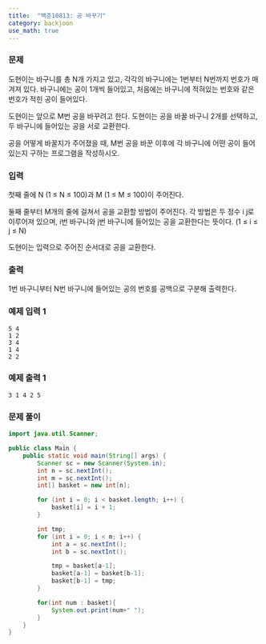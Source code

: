 ```yaml
---
title:  "백준10813: 공 바꾸기"
category: backjoon
use_math: true
---
```




### 문제

도현이는 바구니를 총 N개 가지고 있고, 각각의 바구니에는 1번부터 N번까지 번호가 매겨져 있다. 바구니에는 공이 1개씩 들어있고, 처음에는 바구니에 적혀있는 번호와 같은 번호가 적힌 공이 들어있다.

도현이는 앞으로 M번 공을 바꾸려고 한다. 도현이는 공을 바꿀 바구니 2개를 선택하고, 두 바구니에 들어있는 공을 서로 교환한다.

공을 어떻게 바꿀지가 주어졌을 때, M번 공을 바꾼 이후에 각 바구니에 어떤 공이 들어있는지 구하는 프로그램을 작성하시오.

### 입력

첫째 줄에 N (1 ≤ N ≤ 100)과 M (1 ≤ M ≤ 100)이 주어진다.

둘째 줄부터 M개의 줄에 걸쳐서 공을 교환할 방법이 주어진다. 각 방법은 두 정수 i j로 이루어져 있으며, i번 바구니와 j번 바구니에 들어있는 공을 교환한다는 뜻이다. (1 ≤ i ≤ j ≤ N)

도현이는 입력으로 주어진 순서대로 공을 교환한다.

### 출력

1번 바구니부터 N번 바구니에 들어있는 공의 번호를 공백으로 구분해 출력한다.

### 예제 입력 1

```
5 4
1 2
3 4
1 4
2 2
```

### 예제 출력 1

```
3 1 4 2 5
```



### 문제 풀이

```java
import java.util.Scanner;

public class Main {
    public static void main(String[] args) {
        Scanner sc = new Scanner(System.in);
        int n = sc.nextInt();
        int m = sc.nextInt();
        int[] basket = new int[n];

        for (int i = 0; i < basket.length; i++) {
            basket[i] = i + 1;
        }

        int tmp;
        for (int i = 0; i < m; i++) {
            int a = sc.nextInt();
            int b = sc.nextInt();

            tmp = basket[a-1];
            basket[a-1] = basket[b-1];
            basket[b-1] = tmp;
        }

        for(int num : basket){
            System.out.print(num+" ");
        }
    }
}
```

